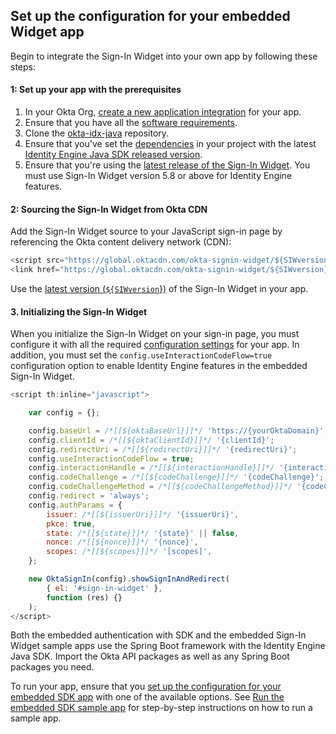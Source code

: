 ## Set up the configuration for your embedded Widget app

Begin to integrate the Sign-In Widget into your own app by following these steps:

#### 1: Set up your app with the prerequisites

1. In your Okta Org, [create a new application integration](/docs/guides/oie-embedded-common-org-setup/java/main/#create-a-new-application) for your app.
1. Ensure that you have all the [software requirements](#software-requirements).
1. Clone the [okta-idx-java](https://github.com/okta/okta-idx-java) repository.
1. Ensure that you've set the [dependencies](#software-requirements) in your project with the latest [Identity Engine Java SDK released version](https://github.com/okta/okta-idx-java/releases).
1. Ensure that you're using the [latest release of the Sign-In Widget](https://github.com/okta/okta-signin-widget/releases/). You must use Sign-In Widget version 5.8 or above for Identity Engine features.

#### 2: Sourcing the Sign-In Widget from Okta CDN

Add the Sign-In Widget source to your JavaScript sign-in page by referencing the Okta content delivery network (CDN):

```javascript
<script src="https://global.oktacdn.com/okta-signin-widget/${SIWversion}/js/okta-sign-in.min.js" type="text/javascript"></script>
<link href="https://global.oktacdn.com/okta-signin-widget/${SIWversion}/css/okta-sign-in.min.css" type="text/css" rel="stylesheet"/>
```

Use the [latest version (`${SIWversion`})](https://github.com/okta/okta-signin-widget/releases/) of the Sign-In Widget in your app.

#### 3. Initializing the Sign-In Widget

When you initialize the Sign-In Widget on your sign-in page, you must configure it with all the required [configuration settings](#configuration-settings) for your app. In addition, you must set the `config.useInteractionCodeFlow=true` configuration option to enable Identity Engine features in the embedded Sign-In Widget.

```javascript
<script th:inline="javascript">

    var config = {};

    config.baseUrl = /*[[${oktaBaseUrl}]]*/ 'https://{yourOktaDomain}';
    config.clientId = /*[[${oktaClientId}]]*/ '{clientId}';
    config.redirectUri = /*[[${redirectUri}]]*/ '{redirectUri}';
    config.useInteractionCodeFlow = true;
    config.interactionHandle = /*[[${interactionHandle}]]*/ '{interactionHandle}';
    config.codeChallenge = /*[[${codeChallenge}]]*/ '{codeChallenge}';
    config.codeChallengeMethod = /*[[${codeChallengeMethod}]]*/ '{codeChallengeMethod}';
    config.redirect = 'always';
    config.authParams = {
        issuer: /*[[${issuerUri}]]*/ '{issuerUri}',
        pkce: true,
        state: /*[[${state}]]*/ '{state}' || false,
        nonce: /*[[${nonce}]]*/ '{nonce}',
        scopes: /*[[${scopes}]]*/ '[scopes]',
    };

    new OktaSignIn(config).showSignInAndRedirect(
        { el: '#sign-in-widget' },
        function (res) {}
    );
</script>
```

Both the embedded authentication with SDK and the embedded Sign-In Widget sample apps use the Spring Boot framework with the Identity Engine Java SDK. Import the Okta API packages as well as any Spring Boot packages you need.

To run your app, ensure that you [set up the configuration for your embedded SDK app](#set-up-the-configuration-for-your-embedded-sdk-app) with one of the available options. See [Run the embedded SDK sample app](/docs/guides/oie-embedded-common-run-samples/java/main/#run-the-embedded-sdk-sample-app) for step-by-step instructions on how to run a sample app.